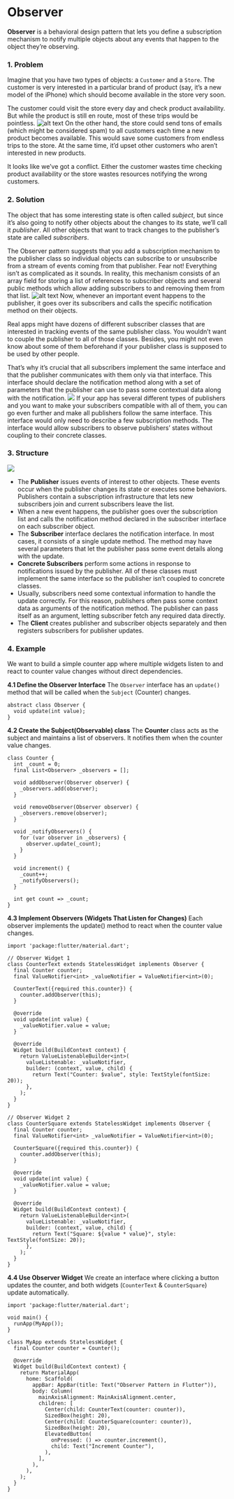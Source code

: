 # Observer
**Observer** is a behavioral design pattern that lets you define a subscription mechanism to notify multiple objects about any events that happen to the object they’re observing.
### 1. Problem
Imagine that you have two types of objects: a `Customer` and a `Store`. The customer is very interested in a particular brand of product (say, it’s a new model of the iPhone) which should become available in the store very soon.

The customer could visit the store every day and check product availability. But while the product is still en route, most of these trips would be pointless.
![alt text](https://refactoring.guru/images/patterns/content/observer/observer-comic-1-en-2x.png)
On the other hand, the store could send tons of emails (which might be considered spam) to all customers each time a new product becomes available. This would save some customers from endless trips to the store. At the same time, it’d upset other customers who aren’t interested in new products.

It looks like we’ve got a conflict. Either the customer wastes time checking product availability or the store wastes resources notifying the wrong customers.

### 2. Solution
The object that has some interesting state is often called *subject*, but since it’s also going to notify other objects about the changes to its state, we’ll call it *publisher*. All other objects that want to track changes to the publisher’s state are called *subscribers*.

The Observer pattern suggests that you add a subscription mechanism to the publisher class so individual objects can subscribe to or unsubscribe from a stream of events coming from that publisher. Fear not! Everything isn’t as complicated as it sounds. In reality, this mechanism consists of an array field for storing a list of references to subscriber objects and several public methods which allow adding subscribers to and removing them from that list.
![alt text](https://refactoring.guru/images/patterns/diagrams/observer/solution1-en-2x.png)
Now, whenever an important event happens to the publisher, it goes over its subscribers and calls the specific notification method on their objects.

Real apps might have dozens of different subscriber classes that are interested in tracking events of the same publisher class. You wouldn’t want to couple the publisher to all of those classes. Besides, you might not even know about some of them beforehand if your publisher class is supposed to be used by other people.

That’s why it’s crucial that all subscribers implement the same interface and that the publisher communicates with them only via that interface. This interface should declare the notification method along with a set of parameters that the publisher can use to pass some contextual data along with the notification.
![](https://refactoring.guru/images/patterns/diagrams/observer/solution2-en-2x.png)
If your app has several different types of publishers and you want to make your subscribers compatible with all of them, you can go even further and make all publishers follow the same interface. This interface would only need to describe a few subscription methods. The interface would allow subscribers to observe publishers’ states without coupling to their concrete classes.

### 3. Structure 
![](https://refactoring.guru/images/patterns/diagrams/observer/structure-2x.png)
- The **Publisher** issues events of interest to other objects. These events occur when the publisher changes its state or executes some behaviors. Publishers contain a subscription infrastructure that lets new subscribers join and current subscribers leave the list.
- When a new event happens, the publisher goes over the subscription list and calls the notification method declared in the subscriber interface on each subscriber object.
- The **Subscriber** interface declares the notification interface. In most cases, it consists of a single update method. The method may have several parameters that let the publisher pass some event details along with the update.
- **Concrete Subscribers** perform some actions in response to notifications issued by the publisher. All of these classes must implement the same interface so the publisher isn’t coupled to concrete classes.
- Usually, subscribers need some contextual information to handle the update correctly. For this reason, publishers often pass some context data as arguments of the notification method. The publisher can pass itself as an argument, letting subscriber fetch any required data directly.
- The **Client** creates publisher and subscriber objects separately and then registers subscribers for publisher updates.

### 4. Example
We want to build a simple counter app where multiple widgets listen to and react to counter value changes without direct dependencies.

**4.1 Define the Observer Interface**
The `Observer` interface has an `update()` method that will be called when the `Subject` (Counter) changes.
```
abstract class Observer {
  void update(int value);
}
```
**4.2 Create the Subject(Observable) class**
The **Counter** class acts as the subject and maintains a list of observers. It notifies them when the counter value changes.
```
class Counter {
  int _count = 0;
  final List<Observer> _observers = [];

  void addObserver(Observer observer) {
    _observers.add(observer);
  }

  void removeObserver(Observer observer) {
    _observers.remove(observer);
  }

  void _notifyObservers() {
    for (var observer in _observers) {
      observer.update(_count);
    }
  }

  void increment() {
    _count++;
    _notifyObservers();
  }

  int get count => _count;
}
```
**4.3 Implement Observers (Widgets That Listen for Changes)**
Each observer implements the update() method to react when the counter value changes.
```
import 'package:flutter/material.dart';

// Observer Widget 1
class CounterText extends StatelessWidget implements Observer {
  final Counter counter;
  final ValueNotifier<int> _valueNotifier = ValueNotifier<int>(0);

  CounterText({required this.counter}) {
    counter.addObserver(this);
  }

  @override
  void update(int value) {
    _valueNotifier.value = value;
  }

  @override
  Widget build(BuildContext context) {
    return ValueListenableBuilder<int>(
      valueListenable: _valueNotifier,
      builder: (context, value, child) {
        return Text("Counter: $value", style: TextStyle(fontSize: 20));
      },
    );
  }
}

// Observer Widget 2
class CounterSquare extends StatelessWidget implements Observer {
  final Counter counter;
  final ValueNotifier<int> _valueNotifier = ValueNotifier<int>(0);

  CounterSquare({required this.counter}) {
    counter.addObserver(this);
  }

  @override
  void update(int value) {
    _valueNotifier.value = value;
  }

  @override
  Widget build(BuildContext context) {
    return ValueListenableBuilder<int>(
      valueListenable: _valueNotifier,
      builder: (context, value, child) {
        return Text("Square: ${value * value}", style: TextStyle(fontSize: 20));
      },
    );
  }
}
```
**4.4 Use Observer Widget**
We create an interface where clicking a button updates the counter, and both widgets (`CounterText` & `CounterSquare`) update automatically.
```
import 'package:flutter/material.dart';

void main() {
  runApp(MyApp());
}

class MyApp extends StatelessWidget {
  final Counter counter = Counter();

  @override
  Widget build(BuildContext context) {
    return MaterialApp(
      home: Scaffold(
        appBar: AppBar(title: Text("Observer Pattern in Flutter")),
        body: Column(
          mainAxisAlignment: MainAxisAlignment.center,
          children: [
            Center(child: CounterText(counter: counter)),
            SizedBox(height: 20),
            Center(child: CounterSquare(counter: counter)),
            SizedBox(height: 20),
            ElevatedButton(
              onPressed: () => counter.increment(),
              child: Text("Increment Counter"),
            ),
          ],
        ),
      ),
    );
  }
}
```